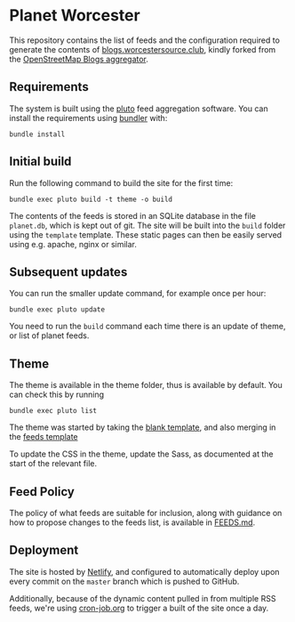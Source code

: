# Planet Worcester

This repository contains the list of feeds and the configuration required to generate the contents of [blogs.worcestersource.club](https://blogs.worcestersource.club/), kindly forked from the [OpenStreetMap Blogs aggregator](https://github.com/gravitystorm/blogs.osm.org).

## Requirements

The system is built using the [pluto](http://feedreader.github.io/) feed aggregation software. You can install the requirements using [bundler](http://bundler.io/) with:
```
bundle install
```

## Initial build

Run the following command to build the site for the first time:
```
bundle exec pluto build -t theme -o build
```

The contents of the feeds is stored in an SQLite database in the file `planet.db`, which is kept out of git. The site will be built into the `build` folder using the `template` template. These static pages can then be easily served using e.g. apache, nginx or similar.

## Subsequent updates

You can run the smaller update command, for example once per hour:
```
bundle exec pluto update
```
You need to run the `build` command each time there is an update of theme, or list of planet feeds.

## Theme

The theme is available in the theme folder, thus is available by default. You can check this by running
```
bundle exec pluto list
```

The theme was started by taking the [blank template](https://github.com/feedreader/pluto.blank), and also merging in the [feeds template](https://github.com/feedreader/pluto.feeds)

To update the CSS in the theme, update the Sass, as documented at the start of the relevant file.

## Feed Policy

The policy of what feeds are suitable for inclusion, along with guidance on how to propose changes to the feeds list, is available in [FEEDS.md](FEEDS.md).

## Deployment

The site is hosted by [Netlify](https://app.netlify.com/), and configured to automatically deploy upon every commit on the `master` branch which is pushed to GitHub.

Additionally, because of the dynamic content pulled in from multiple RSS feeds, we're using [cron-job.org](https://cron-job.org/) to trigger a built of the site once a day.
